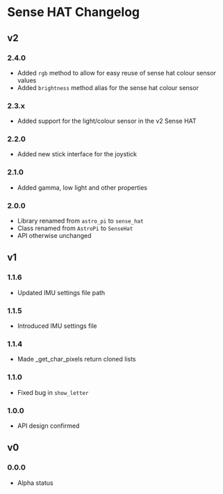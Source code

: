 # Sense HAT Changelog

## v2

### 2.4.0
- Added `rgb` method to allow for easy reuse of sense hat colour sensor values
- Added `brightness` method alias for the sense hat colour sensor

### 2.3.x

- Added support for the light/colour sensor in the v2 Sense HAT

### 2.2.0

- Added new stick interface for the joystick

### 2.1.0

- Added gamma, low light and other properties

### 2.0.0

- Library renamed from `astro_pi` to `sense_hat`
- Class renamed from `AstroPi` to `SenseHat`
- API otherwise unchanged

## v1

### 1.1.6

- Updated IMU settings file path

### 1.1.5

- Introduced IMU settings file

### 1.1.4

- Made _get_char_pixels return cloned lists

### 1.1.0

- Fixed bug in `show_letter`

### 1.0.0

- API design confirmed

## v0

### 0.0.0

- Alpha status
